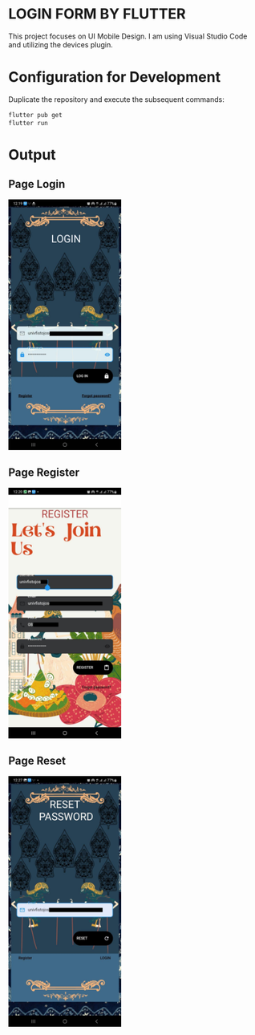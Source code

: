 # LOGIN FORM BY FLUTTER

This project focuses on UI Mobile Design. I am using Visual Studio Code and utilizing the devices plugin.

# Configuration for Development

Duplicate the repository and execute the subsequent commands:
```
flutter pub get
flutter run
```

# Output

## Page Login

<img src="output/login_page.jpeg" height="500em" />

## Page Register

<img src="output/register_page.jpeg" height="500em" />


## Page Reset

<img src="output/reset_password.jpeg" height="500em" />
